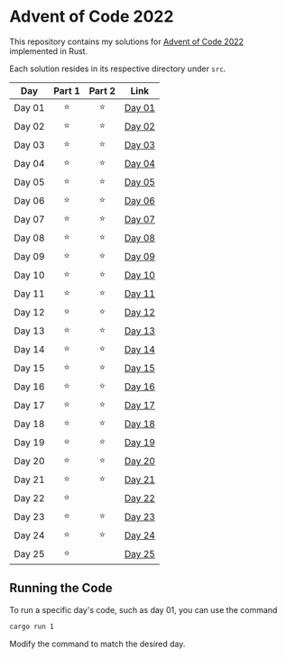 # Advent of Code 2022

This repository contains my solutions for [Advent of Code 2022](https://adventofcode.com/2022) implemented in Rust.

Each solution resides in its respective directory under `src`.

| Day    | Part 1 | Part 2 | Link                 |
|--------|:------:|:------:|----------------------|
| Day 01 |   ⭐    |   ⭐    | [Day 01](src/day_01) |
| Day 02 |   ⭐    |   ⭐    | [Day 02](src/day_02) |
| Day 03 |   ⭐    |   ⭐    | [Day 03](src/day_03) |
| Day 04 |   ⭐    |   ⭐    | [Day 04](src/day_04) |
| Day 05 |   ⭐    |   ⭐    | [Day 05](src/day_05) |
| Day 06 |   ⭐    |   ⭐    | [Day 06](src/day_06) |
| Day 07 |   ⭐    |   ⭐    | [Day 07](src/day_07) |
| Day 08 |   ⭐    |   ⭐    | [Day 08](src/day_08) |
| Day 09 |   ⭐    |   ⭐    | [Day 09](src/day_09) |
| Day 10 |   ⭐    |   ⭐    | [Day 10](src/day_10) |
| Day 11 |   ⭐    |   ⭐    | [Day 11](src/day_11) |
| Day 12 |   ⭐    |   ⭐    | [Day 12](src/day_12) |
| Day 13 |   ⭐    |   ⭐    | [Day 13](src/day_13) |
| Day 14 |   ⭐    |   ⭐    | [Day 14](src/day_14) |
| Day 15 |   ⭐    |   ⭐    | [Day 15](src/day_15) |
| Day 16 |   ⭐    |   ⭐    | [Day 16](src/day_16) |
| Day 17 |   ⭐    |   ⭐    | [Day 17](src/day_17) |
| Day 18 |   ⭐    |   ⭐    | [Day 18](src/day_18) |
| Day 19 |   ⭐    |   ⭐    | [Day 19](src/day_19) |
| Day 20 |   ⭐    |   ⭐    | [Day 20](src/day_20) |
| Day 21 |   ⭐    |   ⭐    | [Day 21](src/day_21) |
| Day 22 |   ⭐    |        | [Day 22](src/day_22) |
| Day 23 |   ⭐    |   ⭐    | [Day 23](src/day_23) |
| Day 24 |   ⭐    |   ⭐    | [Day 24](src/day_24) |
| Day 25 |   ⭐    |        | [Day 25](src/day_25) |

## Running the Code

To run a specific day's code, such as day 01, you can use the command

``` bash 
cargo run 1
```

Modify the command to match the desired day.
